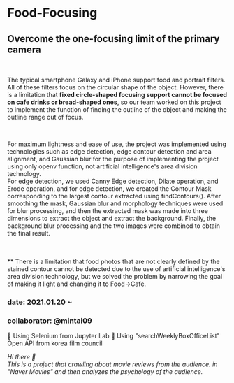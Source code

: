 # Food-Focusing
## <strong>Overcome the one-focusing limit of the primary camera</strong>
</br>
<p>
  The typical smartphone Galaxy and iPhone support food and portrait filters. All of these filters focus on the circular shape of the object. However, there is a limitation that <strong>fixed circle-shaped focusing support cannot be focused on cafe drinks or bread-shaped ones</strong>, so our team worked on this project to implement the function of finding the outline of the object and making the outline range out of focus.
</p>
</br>
<p>
  For maximum lightness and ease of use, the project was implemented using technologies such as edge detection, edge contour detection and area alignment, and Gaussian blur for the purpose of implementing the project using only openv function, not artificial intelligence's area division technology. </br>
  For edge detection, we used Canny Edge detection, Dilate operation, and Erode operation, and for edge detection, we created the Contour Mask corresponding to the largest contour extracted using findContours(). After smoothing the mask, Gaussian blur and morphology techniques were used for blur processing, and then the extracted mask was made into three dimensions to extract the object and extract the background. Finally, the background blur processing and the two images were combined to obtain the final result.
</p>
</br>
</br>
** There is a limitation that food photos that are not clearly defined by the stained contour cannot be detected due to the use of artificial intelligence's area division technology, but we solved the problem by narrowing the goal of making it light and changing it to Food→Cafe.


### date: 2021.01.20 ~ 
### collaborator: @mintai09 </br>
🕋 Using Selenium from Jupyter Lab
🕋 Using "searchWeeklyBoxOfficeList" Open API from korea film council

<p>
  <em>
    Hi there 👋</br>
    This is a project that crawling about movie reviews from the audience.
    in "Naver Movies" and then analyzes the psychology of the audience.
  </em>  
</p>
